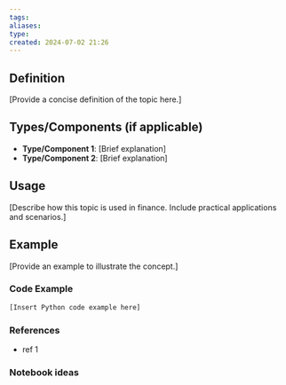 ```yaml
---
tags: 
aliases: 
type: 
created: 2024-07-02 21:26
---
```


## Definition
[Provide a concise definition of the topic here.]

## Types/Components (if applicable)
- **Type/Component 1**: [Brief explanation]
- **Type/Component 2**: [Brief explanation]

## Usage
[Describe how this topic is used in finance. Include practical applications and scenarios.]

## Example
[Provide an example to illustrate the concept.]

### Code Example
```python
[Insert Python code example here]
```

### References

- ref 1

### Notebook ideas

